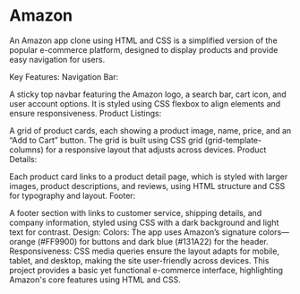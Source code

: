 # Amazon


An Amazon app clone using HTML and CSS is a simplified version of the popular e-commerce platform, designed to display products and provide easy navigation for users.

Key Features:
Navigation Bar:

A sticky top navbar featuring the Amazon logo, a search bar, cart icon, and user account options. It is styled using CSS flexbox to align elements and ensure responsiveness.
Product Listings:

A grid of product cards, each showing a product image, name, price, and an “Add to Cart” button. The grid is built using CSS grid (grid-template-columns) for a responsive layout that adjusts across devices.
Product Details:

Each product card links to a product detail page, which is styled with larger images, product descriptions, and reviews, using HTML structure and CSS for typography and layout.
Footer:

A footer section with links to customer service, shipping details, and company information, styled using CSS with a dark background and light text for contrast.
Design:
Colors: The app uses Amazon’s signature colors—orange (#FF9900) for buttons and dark blue (#131A22) for the header.
Responsiveness: CSS media queries ensure the layout adapts for mobile, tablet, and desktop, making the site user-friendly across devices.
This project provides a basic yet functional e-commerce interface, highlighting Amazon's core features using HTML and CSS.
